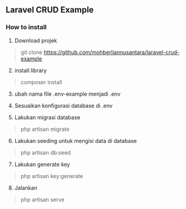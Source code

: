 ## Laravel CRUD Example

### How to install
1. Download projek
> git clone https://github.com/mohberliannusantara/laravel-crud-example

2. install library
> composer install

3. ubah nama file .env-example menjadi .env

4. Sesuaikan konfigurasi database di .env

5. Lakukan migrasi database
> php artisan migrate

6. Lakukan seeding untuk mengisi data di database
> php artisan db:seed

7. Lakukan generate key
> php artisan key:generate

8. Jalankan
> php artisan serve
